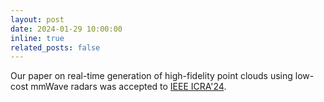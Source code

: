 ```yaml
---
layout: post
date: 2024-01-29 10:00:00
inline: true
related_posts: false
---
```


Our paper on real-time generation of high-fidelity point clouds using low-cost mmWave radars was accepted to [IEEE ICRA'24](https://2024.ieee-icra.org/).